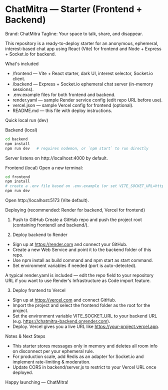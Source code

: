 # ChatMitra — Starter (Frontend + Backend)

Brand: ChatMitra
Tagline: Your space to talk, share, and disappear.

This repository is a ready-to-deploy starter for an anonymous, ephemeral, interest-based chat app using React (Vite) for frontend and Node + Express + Socket.io for backend.

What's included
- /frontend — Vite + React starter, dark UI, interest selector, Socket.io client.
- /backend — Express + Socket.io ephemeral chat server (in-memory sessions).
- .env.example files for both frontend and backend.
- render.yaml — sample Render service config (edit repo URL before use).
- vercel.json — sample Vercel config for frontend (optional).
- README.md — this file with deploy instructions.

Quick local run (dev)

Backend (local)
```bash
cd backend
npm install
npm run dev   # requires nodemon, or `npm start` to run directly
```
Server listens on http://localhost:4000 by default.

Frontend (local)
Open a new terminal:
```bash
cd frontend
npm install
# create a .env file based on .env.example (or set VITE_SOCKET_URL=http://localhost:4000)
npm run dev
```
Open http://localhost:5173 (Vite default).

Deploying (recommended: Render for backend, Vercel for frontend)

1) Push to GitHub
Create a GitHub repo and push the project root (containing frontend/ and backend/).

2) Deploy backend to Render
- Sign up at https://render.com and connect your GitHub.
- Create a new Web Service and point it to the backend folder of this repo.
- Use npm install as build command and npm start as start command.
- Set environment variables if needed (port is auto-detected).

A typical render.yaml is included — edit the repo field to your repository URL if you want to use Render's Infrastructure as Code import feature.

3) Deploy frontend to Vercel
- Sign up at https://vercel.com and connect GitHub.
- Import the project and select the frontend folder as the root for the project.
- Set the environment variable VITE_SOCKET_URL to your backend URL (e.g. https://chatmitra-backend.onrender.com).
- Deploy. Vercel gives you a live URL like https://your-project.vercel.app.

Notes & Next Steps
- This starter stores messages only in memory and deletes all room info on disconnect per your ephemeral rule.
- For production scale, add Redis as an adapter for Socket.io and implement rate-limiting & moderation.
- Update CORS in backend/server.js to restrict to your Vercel URL once deployed.

Happy launching — ChatMitra!
